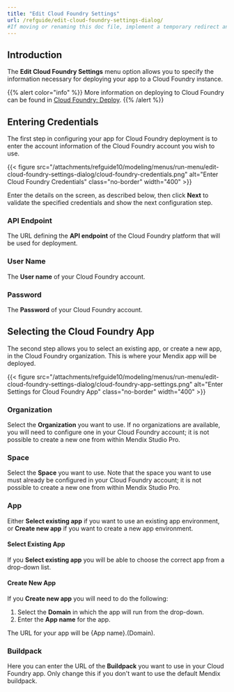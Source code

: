 ```yaml
---
title: "Edit Cloud Foundry Settings"
url: /refguide/edit-cloud-foundry-settings-dialog/
#If moving or renaming this doc file, implement a temporary redirect and let the respective team know they should update the URL in the product. See Mapping to Products for more details.
---
```


## Introduction

The **Edit Cloud Foundry Settings** menu option allows you to specify the information necessary for deploying your app to a Cloud Foundry instance.

{{% alert color="info" %}}
More information on deploying to Cloud Foundry can be found in [Cloud Foundry: Deploy](/developerportal/deploy/cloud-foundry-deploy/).
{{% /alert %}}

## Entering Credentials

The first step in configuring your app for Cloud Foundry deployment is to enter the account information of the Cloud Foundry account you wish to use.

{{< figure src="/attachments/refguide10/modeling/menus/run-menu/edit-cloud-foundry-settings-dialog/cloud-foundry-credentials.png" alt="Enter Cloud Foundry Credentials" class="no-border" width="400" >}}

Enter the details on the screen, as described below, then click **Next** to validate the specified credentials and show the next configuration step.

### API Endpoint

The URL defining the **API endpoint** of the Cloud Foundry platform that will be used for deployment.

### User Name

The **User name** of your Cloud Foundry account.

### Password

The **Password** of your Cloud Foundry account.

## Selecting the Cloud Foundry App

The second step allows you to select an existing app, or create a new app, in the Cloud Foundry organization. This is where your Mendix app will be deployed.

{{< figure src="/attachments/refguide10/modeling/menus/run-menu/edit-cloud-foundry-settings-dialog/cloud-foundry-app-settings.png" alt="Enter Settings for Cloud Foundry App" class="no-border" width="400" >}}

### Organization

Select the **Organization** you want to use. If no organizations are available, you will need to configure one in your Cloud Foundry account; it is not possible to create a new one from within Mendix Studio Pro.

### Space

Select the **Space** you want to use. Note that the space you want to use must already be configured in your Cloud Foundry account; it is not possible to create a new one from within Mendix Studio Pro.

### App

Either **Select existing app** if you want to use an existing app environment, or **Create new app** if you want to create a new app environment.

#### Select Existing App

If you **Select existing app** you will be able to choose the correct app from a drop-down list.

#### Create New App

If you **Create new app** you will need to do the following:

1. Select the **Domain** in which the app will run from the drop-down.
2. Enter the **App name** for the app.

The URL for your app will be {App name}.(Domain).

### Buildpack

Here you can enter the URL of the **Buildpack** you want to use in your Cloud Foundry app. Only change this if you don't want to use the default Mendix buildpack.
